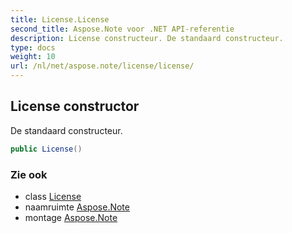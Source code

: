 ```yaml
---
title: License.License
second_title: Aspose.Note voor .NET API-referentie
description: License constructeur. De standaard constructeur.
type: docs
weight: 10
url: /nl/net/aspose.note/license/license/
---
```

## License constructor

De standaard constructeur.

```csharp
public License()
```

### Zie ook

* class [License](../)
* naamruimte [Aspose.Note](../../license/)
* montage [Aspose.Note](../../../)


